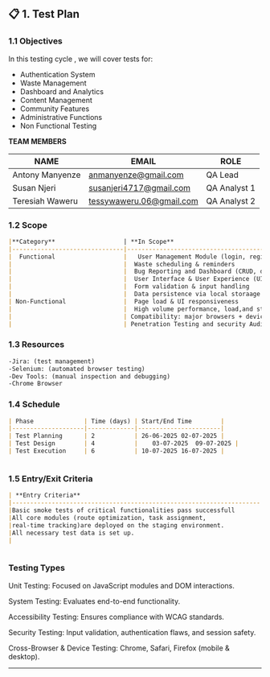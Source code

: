 ## 📋 **1. Test Plan** 
### 1.1 Objectives  
In this testing cycle , we will cover tests for:
- Authentication System
- Waste Management
- Dashboard and Analytics
- Content Management
- Community Features
- Administrative Functions
- Non Functional Testing



**TEAM MEMBERS**

|        NAME         |               EMAIL                |         ROLE            |
|---------------------|------------------------------------|-------------------------|
| Antony Manyenze     | anmanyenze@gmail.com               | QA Lead                 |
| Susan Njeri         | susanjeri4717@gmail.com            | QA Analyst 1            |
| Teresiah Waweru     | tessywaweru.06@gmail.com           | QA Analyst 2            |





 

### 1.2 Scope  
```markdown
|**Category**                   | **In Scope**                                           | **Out of Scope**                                       |  
|-------------------------------|--------------------------------------------------------|--------------------------------------------------------|
|  Functional                   |   User Management Module (login, register, roles       |                                                        |
|                               |  Waste scheduling & reminders                          |                                                        |                     
|                               |  Bug Reporting and Dashboard (CRUD, dashboards)        |                                                        |
|                               |  User Interface & User Experience (UI, UX)             |                                                        |
|                               |  Form validation & input handling                      |                                                        | 
|                               |  Data persistence via local storaage or API            |                                                        |
| Non-Functional                |  Page load & UI responsiveness                         | High Volume Performance and stress testing             |
|                               |  High volume performance, load,and stress testing      | Multi-Language localization (Primary:English, Swahili) |                         |                               | Accessibility: screen readers, ARIA, keyboard support  | Legal compliance audits                                |
|                               | Compatibility: major browsers + devices                |                                                        |
|                               | Penetration Testing and security Audits                |                                                        |


```

### 1.3 Resources  
```markdown 
-Jira: (test management)
-Selenium: (automated browser testing)
-Dev Tools: (manual inspection and debugging)
-Chrome Browser
```

### 1.4 Schedule  
```markdown
| Phase              | Time (days) | Start/End Time        |  
|--------------------|-------------|-----------------------|  
| Test Planning      | 2           | 26-06-2025	02-07-2025 |  
| Test Design        | 4           |	03-07-2025	09-07-2025 |  
| Test Execution     | 6           | 10-07-2025	16-07-2025 | 



```

### 1.5 Entry/Exit Criteria  
```markdown
| **Entry Criteria**                                                  | **Exit Criteria**                                                             |  
|---------------------------------------------------------------------|-------------------------------------------------------------------------------|  
|Basic smoke tests of critical functionalities pass successfull       | All critical and high-priority bugs are fixed and verified.                   | 
|All core modules (route optimization, task assignment,               | Minimum 90% of planned test cases are executed, with 85% passing rate.        |
|real-time tracking)are deployed on the staging environment.          |                                                                               |
|All necessary test data is set up.                                   | All identified bugs are logged in GitHub Issues with clear steps to reproduce.|
|                                                                     | Test summary report is generated and reviewed                                 |



```
### **Testing Types**

Unit Testing: Focused on JavaScript modules and DOM interactions.

System Testing: Evaluates end-to-end functionality.

Accessibility Testing: Ensures compliance with WCAG standards.

Security Testing: Input validation, authentication flaws, and session safety.

Cross-Browser & Device Testing: Chrome, Safari, Firefox (mobile & desktop).


---

      





